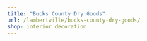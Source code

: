 ```yaml
---
title: "Bucks County Dry Goods"
url: /lambertville/bucks-county-dry-goods/
shop: interior decoration
---
```


